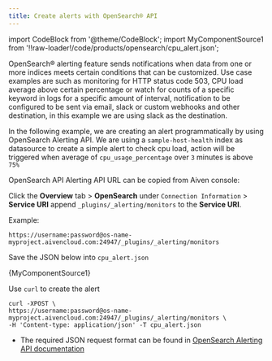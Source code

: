 ```yaml
---
title: Create alerts with OpenSearch® API
---
```


import CodeBlock from '@theme/CodeBlock';
import MyComponentSource1 from '!!raw-loader!/code/products/opensearch/cpu_alert.json';

OpenSearch® alerting feature sends notifications when data from one or
more indices meets certain conditions that can be customized. Use case
examples are such as monitoring for HTTP status code 503, CPU load
average above certain percentage or watch for counts of a specific
keyword in logs for a specific amount of interval, notification to be
configured to be sent via email, slack or custom webhooks and other
destination, in this example we are using slack as the destination.

In the following example, we are creating an alert programmatically by
using OpenSearch Alerting API. We are using a `sample-host-health` index
as datasource to create a simple alert to check cpu load, action will be
triggered when average of `cpu_usage_percentage` over `3` minutes is
above `75%`

OpenSearch API Alerting API URL can be copied from Aiven console:

Click the **Overview** tab > **OpenSearch** under
`Connection Information` > **Service URI** append
`_plugins/_alerting/monitors` to the **Service URI**.

Example:

`https://username:password@os-name-myproject.aivencloud.com:24947/_plugins/_alerting/monitors`

Save the JSON below into `cpu_alert.json`

<CodeBlock language='JSON'>{MyComponentSource1}</CodeBlock>

Use `curl` to create the alert

```
curl -XPOST \
https://username:password@os-name-myproject.aivencloud.com:24947/_plugins/_alerting/monitors \
-H 'Content-type: application/json' -T cpu_alert.json
```

-   The required JSON request format can be found in [OpenSearch
    Alerting API
    documentation](https://opensearch.org/docs/latest/observing-your-data/alerting/api/)
